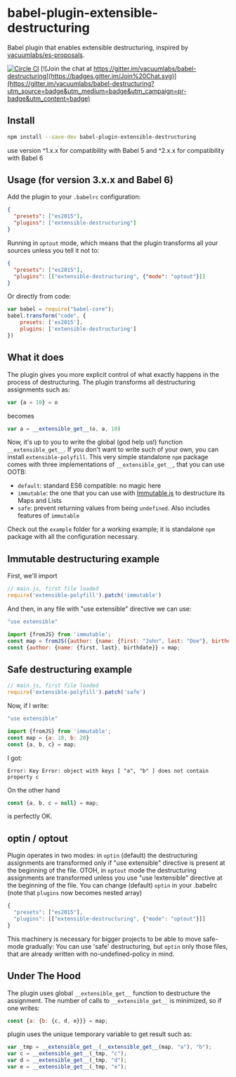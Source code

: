 # babel-plugin-extensible-destructuring

Babel plugin that enables extensible destructuring, inspired by [vacuumlabs/es-proposals][es-proposals].

[![Circle CI](https://circleci.com/gh/vacuumlabs/babel-plugin-extensible-destructuring.svg?style=svg)](https://circleci.com/gh/vacuumlabs/babel-plugin-extensible-destructuring)
[![Join the chat at https://gitter.im/vacuumlabs/babel-destructuring](https://badges.gitter.im/Join%20Chat.svg)](https://gitter.im/vacuumlabs/babel-destructuring?utm_source=badge&utm_medium=badge&utm_campaign=pr-badge&utm_content=badge)


## Install

```sh
npm install --save-dev babel-plugin-extensible-destructuring
```
use version ^1.x.x for compatibility with Babel 5 and ^2.x.x for compatibility with Babel 6

## Usage (for version 3.x.x and Babel 6)

Add the plugin to your `.babelrc` configuration:

```json
{
  "presets": ["es2015"],
  "plugins": ["extensible-destructuring"]
}
```

Running in `optout` mode, which means that the plugin transforms all your sources unless you tell it
not to:

```json
{
  "presets": ["es2015"],
  "plugins": [["extensible-destructuring", {"mode": "optout"}]]
}
```

Or directly from code:

```javascript
var babel = require("babel-core");
babel.transform("code", {
    presets: ['es2015'],
    plugins: ['extensible-destructuring']
})
```

## What it does

The plugin gives you more explicit control of what exactly happens in the process of destructuring.
The plugin transforms all destructuring assignments such as:
```javascript
var {a = 10} = o
```
becomes
```javascript
var a = __extensible_get__(o, a, 10)
```

Now, it's up to you to write the global (god help us!) function `__extensible_get__`. If you don't
want to write such of your own, you can install `extensible-polyfill`. This very simple standalone
`npm` package comes with three implementations of `__extensible_get__`, that you can use OOTB:

- `default`: standard ES6 compatible: no magic here
- `immutable`: the one that you can use with [Immutable.js](https://facebook.github.io/immutable-js/) to destructure its Maps and Lists
- `safe`: prevent returning values from being `undefined`. Also includes features of `immutable`
    
Check out the `example` folder for a working example; it is standalone `npm` package with all the
configuration necessary.

## Immutable destructuring example

First, we'll import 

```javascript
// main.js, first file loaded
require('extensible-polyfill').patch('immutable')
```

And then, in any file with "use extensible" directive we can use:
```javascript
"use extensible"

import {fromJS} from 'immutable';
const map = fromJS({author: {name: {first: "John", last: "Doe"}, birthdate: "10-10-2010"}});
const {author: {name: {first, last}, birthdate}} = map;
```

## Safe destructuring example

```javascript
// main.js, first file loaded
require('extensible-polyfill').patch('safe')
```

Now, if I write:
```javascript
"use extensible"

import {fromJS} from 'immutable';
const map = {a: 10, b: 20}
const {a, b, c} = map;
```

I got:

```
Error: Key Error: object with keys [ "a", "b" ] does not contain property c
```

On the other hand
```javascript
const {a, b, c = null} = map;
```
is perfectly OK.

## optin / optout
Plugin operates in two modes: in `optin` (default) the destructuring assignments are
transformed only if "use extensible" directive is present at the beginning of the file. OTOH,
in `optout` mode the destructuring assignments are transformed unless you use "use !extensible"
directive at the beginning of the file. You can change (default) `optin` in your .babelrc (note that
`plugins` now becomes nested array)

```javascript
{
  "presets": ["es2015"],
  "plugins": [["extensible-destructuring", {"mode": "optout"}]]
}
```

This machinery is necessary for bigger projects to be able to move safe-mode gradually: You can use
'safe' destructuring, but `optin` only those files, that are already written with
no-undefined-policy in mind.

## Under The Hood

The plugin uses global `__extensible_get__` function to destructure the assignment. The number of
calls to `__extensible_get__` is minimized, so if one writes:

```javascript
const {a: {b: {c, d, e}}} = map;
```
plugin uses the unique temporary variable to get result such as:

```javascript
var _tmp = __extensible_get__(__extensible_get__(map, "a"), "b");
var c = __extensible_get__(_tmp, "c");
var d = __extensible_get__(_tmp, "d");
var e = __extensible_get__(_tmp, "e");
```

[es-proposals]: https://github.com/vacuumlabs/es-proposals
